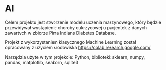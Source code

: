 # AI
Celem projektu jest stworzenie modelu uczenia maszynowego, który będzie przewidywał wystąpienie choroby cukrzycowej u pacjentek z danych zawartych w zbiorze Pima Indians Diabetes Database.

Projekt z wykorzystaniem klasycznego Machine Learning został opracowany z użyciem  środowiska https://colab.research.google.com/

Narzędzia użyte w tym projekcie: Python, biblioteki: sklearn, numpy, pandas, matplotlib, seaborn, sqlite3
